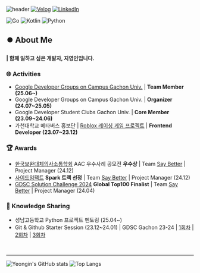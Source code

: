![header](https://capsule-render.vercel.app/api?type=waving&color=auto&customColorList=10&height=200&section=header&text=Welcome!&fontAlign=25&animation=fadeIn)
[![Velog](https://img.shields.io/badge/Velog-20C997?style=for-the-badge&logo=velog&logoColor=white)](https://velog.io/@jyi0106/posts) [![LinkedIn](https://img.shields.io/badge/LinkedIn-0A66C2?style=for-the-badge&logo=linkedin&logoColor=white)](https://www.linkedin.com/in/yeongin-ji-594749292/)

![Go](https://img.shields.io/badge/Go-00ADD8?style=for-the-badge&logo=go&logoColor=white) ![Kotlin](https://img.shields.io/badge/Kotlin-7F52FF?style=for-the-badge&logo=kotlin&logoColor=white) ![Python](https://img.shields.io/badge/Python-3776AB?style=for-the-badge&logo=python&logoColor=white)


## ⏺️ About Me

**| 함께 일하고 싶은 개발자, 지영인입니다.**

### 🌐 Activities
- [Google Developer Groups on Campus Gachon Univ.](https://gdg.community.dev/gdg-on-campus-gachon-university-seongnam-south-korea/) | **Team Member (25.06~)**
- Google Developer Groups on Campus Gachon Univ. | **Organizer (24.07~25.05)**
- Google Developer Student Clubs Gachon Univ. | **Core Member (23.09~24.06)**
- 가천대학교 메타버스 홍보단 | [Roblox 레이싱 게임 프로젝트](https://www.gachon.ac.kr/kor/9586/subview.do) | **Frontend Developer (23.07~23.12)**

### 🏆 Awards
- [한국보완대체의사소통학회](http://www.ksaac.or.kr/) AAC 우수사례 공모전 **우수상** | Team [Say Better](https://github.com/yeongin-ji) | Project Manager (24.12)
- [사이드임팩트](https://brianimpact.org/news/3781/) **Spark 트랙 선정** | Team [Say Better](https://github.com/yeongin-ji) | Project Manager (24.12)
- [GDSC Solution Challenge 2024](https://developers.google.com/community/gdsc-solution-challenge/winners?hl=ko) **Global Top100 Finalist** | Team [Say Better](https://github.com/yeongin-ji) | Project Manager (24.04)

### 📘 Knowledge Sharing
- 성남고등학교 Python 프로젝트 멘토링 (25.04~)
- Git & Github Starter Session (23.12~24.01) | GDSC Gachon 23-24 | [1회차](https://youtu.be/T1DpXDSsvvY) | [2회차](https://youtu.be/fOtzgRCSFxI) | [3회차](https://youtu.be/MvTcWjO4cu8)

</br>

---


![Yeongin's GitHub stats](https://github-readme-stats.vercel.app/api?username=yeongin-ji&show_icons=true&theme=algolia)
![Top Langs](https://github-readme-stats.vercel.app/api/top-langs/?username=yeongin-ji&layout=compact&theme=algolia)